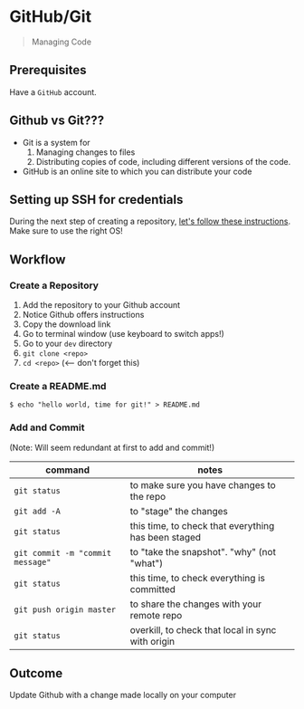 GitHub/Git
===

> Managing Code

## Prerequisites

Have a `GitHub` account.

## Github vs Git???

* Git is a system for 
    1. Managing changes to files
    2. Distributing copies of code, including different versions of the code.
* GitHub is an online site to which you can distribute your code

## Setting up SSH for credentials
During the next step of creating a repository, [let's follow these instructions](https://help.github.com/articles/caching-your-github-password-in-git/). Make sure
to use the right OS!

## Workflow

### Create a Repository

1. Add the repository to your Github account
1. Notice Github offers instructions
1. Copy the download link
1. Go to terminal window (use keyboard to switch apps!)
1. Go to your `dev` directory
1. `git clone <repo>`
1. `cd <repo>` (<-- don't forget this)

### Create a README.md

```
$ echo "hello world, time for git!" > README.md
```

### Add and Commit

(Note: Will seem redundant at first to add and commit!)

command | notes
---|---
`git status` | to make sure you have changes to the repo
`git add -A` | to "stage" the changes
`git status` | this time, to check that everything has been staged
`git commit -m "commit message"` | to "take the snapshot". "why" (not "what")
`git status` | this time, to check everything is committed
`git push origin master` | to share the changes with your remote repo
`git status` | overkill, to check that local in sync with origin

## Outcome

Update Github with a change made locally on your computer
